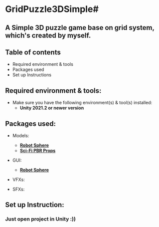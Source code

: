 # GridPuzzle3DSimple#
## A Simple 3D puzzle game base on grid system, which's created by myself.

## Table of contents
* Required environment & tools 
* Packages used
* Set up Instructions

## Required environment & tools:
* Make sure you have the following environment(s) & tool(s) installed: 
  * **Unity 2021.2 or newer version**

## Packages used:
* Models: 
  * **<a href="https://assetstore.unity.com/packages/3d/characters/robots/robot-sphere-136226" target="_blank">Robot Sphere</a>**
  * **<a href="https://assetstore.unity.com/packages/3d/environments/sci-fi/sci-fi-pbr-props-118783" target="_blank">Sci-Fi PBR Props</a>**
* GUI:
  * **<a href="https://assetstore.unity.com/packages/essentials/ui-samples-25468" target="_blank">Robot Sphere</a>**
* VFXs:

* SFXs:


## Set up Instruction:

### Just open project in Unity :))
